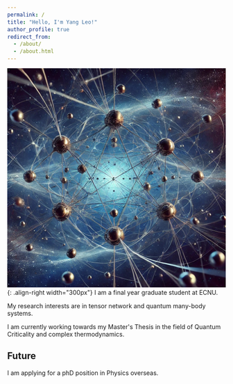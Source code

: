 ```yaml
---
permalink: /
title: "Hello, I'm Yang Leo!"
author_profile: true
redirect_from: 
  - /about/
  - /about.html
---
```


![alt text](../images/tensor_abstract.jpg){: .align-right width="300px"}
I am a final year graduate student at ECNU.

My research interests are in tensor network and quantum many-body systems.

I am currently working towards my Master's Thesis in the field of Quantum Criticality and complex thermodynamics.

Future
---
I am applying for a phD position in Physics overseas.
